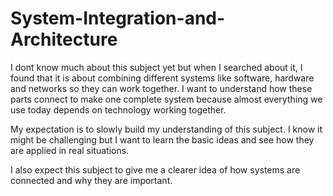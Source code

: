 # System-Integration-and-Architecture

I dont know much about this subject yet but when I searched about it, I found that it is about combining different systems like software, hardware and networks so they can work together. I want to understand how these parts connect to make one complete system because almost everything we use today depends on technology working together.

My expectation is to slowly build my understanding of this subject. I know it might be challenging but I want to learn the basic ideas and see how they are applied in real situations.

I also expect this subject to give me a clearer idea of how systems are connected and why they are important. 
